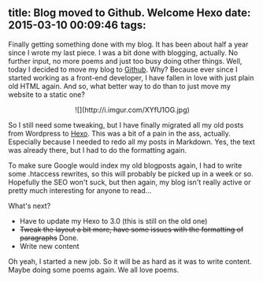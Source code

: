title: Blog moved to Github. Welcome Hexo
date: 2015-03-10 00:09:46
tags:
---
Finally getting something done with my blog. It has been about half a year since I wrote my last piece. I was a bit done with blogging, actually. No further input, no more poems and just too busy doing other things. Well, today I decided to move my blog to [Github](https://github.com/j3lte/blog). Why? Because ever since I started working as a front-end developer, I have fallen in love with just plain old HTML again. And so, what better way to do than to just move my website to a static one?

<!-- more -->

<center>![](http://i.imgur.com/XYfU1OG.jpg)</center>

So I still need some tweaking, but I have finally migrated all my old posts from Wordpress to [Hexo](http://hexo.io/). This was a bit of a pain in the ass, actually. Especially because I needed to redo all my posts in Markdown. Yes, the text was already there, but I had to do the formatting again.

To make sure Google would index my old blogposts again, I had to write some .htaccess rewrites, so this will probably be picked up in a week or so. Hopefully the SEO won't suck, but then again, my blog isn't really active or pretty much interesting for anyone to read...

What's next?

  * Have to update my Hexo to 3.0 (this is still on the old one)
  * <del>Tweak the layout a bit more, have some issues with the formatting of paragraphs</del> Done.
  * Write new content

Oh yeah, I started a new job. So it will be as hard as it was to write content. Maybe doing some poems again. We all love poems.